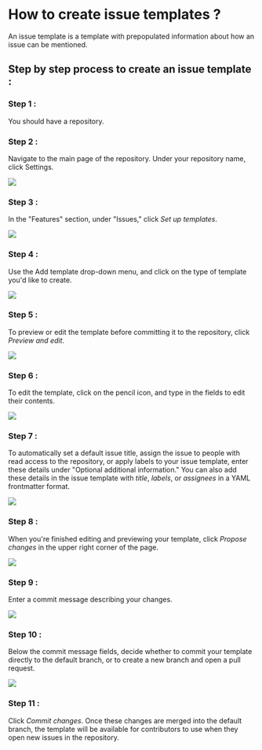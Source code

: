 # How to create issue templates ?
An issue template is a template with prepopulated information about how an issue can be mentioned.

## Step by step process to create an issue template :

### Step 1 :

You should have a repository.

### Step 2 :

Navigate to the main page of the repository. Under your repository name, click Settings.

![](https://docs.github.com/assets/cb-27528/images/help/repository/repo-actions-settings.png)

### Step 3 :

In the "Features" section, under "Issues," click *Set up templates*.

![](https://docs.github.com/assets/cb-31146/images/help/repository/set-up-templates.png)

### Step 4 :

Use the Add template drop-down menu, and click on the type of template you'd like to create.

![](https://docs.github.com/assets/cb-12073/images/help/repository/add-template-drop-down-menu.png)

### Step 5 :

To preview or edit the template before committing it to the repository, click *Preview and edit*.

![](https://docs.github.com/assets/cb-7364/images/help/repository/preview-and-edit-button.png)

### Step 6 :

To edit the template, click on the pencil icon, and type in the fields to edit their contents.

![](https://docs.github.com/assets/cb-11129/images/help/repository/issue-template-edit-button.png)

### Step 7 :

To automatically set a default issue title, assign the issue to people with read access to the repository, or apply labels to your issue template, enter these details under "Optional additional information." You can also add these details in the issue template with *title*, *labels*, or *assignees* in a YAML frontmatter format.

![](https://docs.github.com/assets/cb-11486/images/help/repository/additional-issue-template-info.png)

### Step 8 :

When you're finished editing and previewing your template, click *Propose changes* in the upper right corner of the page.

![](https://docs.github.com/assets/cb-9386/images/help/repository/propose-changes-button.png)

### Step 9 :

Enter a commit message describing your changes.

![](https://docs.github.com/assets/cb-41101/images/help/repository/issue-template-commit-message-field.png)

### Step 10 :

Below the commit message fields, decide whether to commit your template directly to the default branch, or to create a new branch and open a pull request.

![](https://docs.github.com/assets/cb-40702/images/help/repository/issue-template-commit-to-master-or-open-pull-request.png)

### Step 11 :

Click *Commit changes*. Once these changes are merged into the default branch, the template will be available for contributors to use when they open new issues in the repository.

